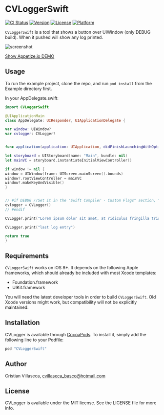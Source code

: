 # CVLoggerSwift

[![CI Status](http://img.shields.io/travis/cvillaseca/CVLoggerSwift.svg?style=flat)](https://travis-ci.org/cvillaseca/CVLoggerSwift)
[![Version](https://img.shields.io/cocoapods/v/CVLoggerSwift.svg?style=flat)](http://cocoapods.org/pods/CVLoggerSwift)
[![License](https://img.shields.io/cocoapods/l/CVLoggerSwift.svg?style=flat)](http://cocoapods.org/pods/CVLoggerSwift)
[![Platform](https://img.shields.io/cocoapods/p/CVLoggerSwift.svg?style=flat)](http://cocoapods.org/pods/CVLoggerSwift)

`CVLoggerSwift` is a tool that shows a button over UIWindow (only DEBUG build). When it pushed will show any log printed. 

![screenshot](https://cloud.githubusercontent.com/assets/7700085/13968554/b0c61910-f07d-11e5-9ced-33dadfe06c4a.gif)

[Show Appetize.io DEMO](https://appetize.io/app/kuz81bjqm91ucwzmtgeqpk55kc?device=iphone5s&scale=75&orientation=portrait&osVersion=9.2)

## Usage

To run the example project, clone the repo, and run `pod install` from the Example directory first.

In your AppDelegate.swift:
```swift
import CVLoggerSwift

@UIApplicationMain
class AppDelegate: UIResponder, UIApplicationDelegate {

var window: UIWindow?
var cvlogger: CVLogger?


func application(application: UIApplication, didFinishLaunchingWithOptions launchOptions: [NSObject: AnyObject]?) -> Bool {

let storyboard = UIStoryboard(name: "Main", bundle: nil)
let mainVC = storyboard.instantiateInitialViewController()

if window != nil {
window = UIWindow(frame: UIScreen.mainScreen().bounds)
window?.rootViewController = mainVC
window?.makeKeyAndVisible()
}


// #if DEBUG //Set it in the "Swift Compiler - Custom Flags" section, "Other Swift Flags" line. You add the DEBUG symbol with the -D DEBUG entry.
cvlogger = CVLogger()
// #endif

CVLogger.print("Lorem ipsum dolor sit amet, at ridiculus fringilla tristique, ante commodo sed, commodo condimentum turpis, quam euismod praesent tincidunt. Erat vestibulum dui auctor dictumst sem in, ullamcorper sed morbi magna et suscipit dolore, consequatur ante laoreet, nisl eget. Sociis libero et sed euismod. Quis dictum lacus in quam, est duis integer pede facilisis mauris. In nec egestas lorem in morbi platea, enim aliquam consequat, cursus saepe blanditiis, ut risus malesuada quisque ornare ornare iaculis. Adipiscing dolor sed sed ut netus, ut at aenean interdum. Ligula sed adipiscing, adipiscing nisl pede eget adipisicing mauris proin, ac quam dui suspendisse diam ultrices massa. A a odio volutpat auctor.")

CVLogger.print("last log entry")

return true
}

```


## Requirements

`CVLoggerSwift` works on iOS 8+. It depends on the following Apple frameworks, which should already be included with most Xcode templates:

* Foundation.framework
* UIKit.framework

You will need the latest developer tools in order to build `CVLoggerSwift`. Old Xcode versions might work, but compatibility will not be explicitly maintained.

## Installation

CVLogger is available through [CocoaPods](http://cocoapods.org). To install
it, simply add the following line to your Podfile:

```ruby
pod "CVLoggerSwift"
```

## Author

Cristian Villaseca, cvillaseca_basco@hotmail.com

## License

CVLogger is available under the MIT license. See the LICENSE file for more info.
